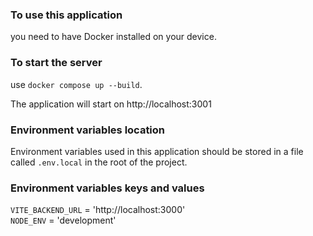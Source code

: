 ### To use this application
you need to have Docker installed on your device.

### To start the server
use `docker compose up --build`.

The application will start on http://localhost:3001

### Environment variables location
Environment variables used in this application should be stored in a file called `.env.local` in the root of the project.

### Environment variables keys and values
`VITE_BACKEND_URL` = 'http://localhost:3000'  
`NODE_ENV` = 'development'
